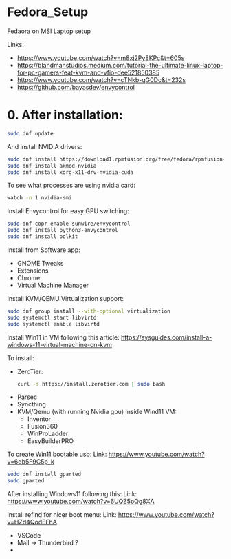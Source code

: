 # Fedora_Setup
Fedaora on MSI Laptop setup

Links: 
- https://www.youtube.com/watch?v=m8xj2Py8KPc&t=605s
- https://blandmanstudios.medium.com/tutorial-the-ultimate-linux-laptop-for-pc-gamers-feat-kvm-and-vfio-dee521850385
- https://www.youtube.com/watch?v=cTNkb-qG0Dc&t=232s
- https://github.com/bayasdev/envycontrol

# 0. After installation:
```bash
sudo dnf update
```

And install NVIDIA drivers:
```bash
sudo dnf install https://download1.rpmfusion.org/free/fedora/rpmfusion-free-release-$(rpm -E %fedora).noarch.rpm https://download1.rpmfusion.org/nonfree/fedora/rpmfusion-nonfree-release-$(rpm -E %fedora).noarch.rpm
sudo dnf install akmod-nvidia
sudo dnf install xorg-x11-drv-nvidia-cuda
```

To see what processes are using nvidia card:
```bash
watch -n 1 nvidia-smi
```


Install Envycontrol for easy GPU switching:
```bash
sudo dnf copr enable sunwire/envycontrol
sudo dnf install python3-envycontrol
sudo dnf install polkit
```

Install from Software app:
- GNOME Tweaks
- Extensions
- Chrome
- Virtual Machine Manager

Install KVM/QEMU Virtualization support:
```bash
sudo dnf group install --with-optional virtualization
sudo systemctl start libvirtd
sudo systemctl enable libvirtd
```

Install Win11 in VM following this article:
https://sysguides.com/install-a-windows-11-virtual-machine-on-kvm


To install:
- ZeroTier:
  ```bash
  curl -s https://install.zerotier.com | sudo bash
  ```
- Parsec
- Syncthing
- KVM/Qemu (with running Nvidia gpu)
  Inside Wind11 VM:
  - Inventor
  - Fusion360
  - WinProLadder
  - EasyBuilderPRO

To create Win11 bootable usb:
Link: https://www.youtube.com/watch?v=6db5F9C5p_k
```bash
sudo dnf install gparted
sudo gparted 
```

After installing Windows11 following this:
Link: https://www.youtube.com/watch?v=6UQZ5oQg8XA

install refind for nicer boot menu:
Link: https://www.youtube.com/watch?v=HZd4QodEFhA

- VSCode
- Mail -> Thunderbird ?
- 
